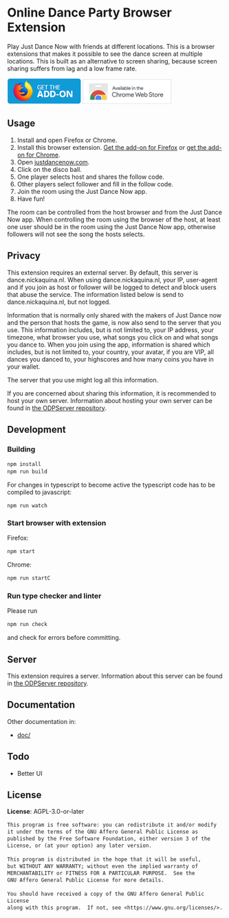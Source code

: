 # Online Dance Party Browser Extension

Play Just Dance Now with friends at different locations. This is a browser extensions that makes it
possible to see the dance screen at multiple locations. This is built as an alternative to screen
sharing, because screen sharing suffers from lag and a low frame rate.

[![Get the add-on for Firefox](img/promotion/AMO-button.png)](https://addons.mozilla.org/en-US/firefox/addon/online-dance-party/)
[![Get the add-on for Chrome](img/promotion/Chrome-button.png)](https://chrome.google.com/webstore/detail/online-dance-party/pjjphlghccmaedekgpalljfcckpjpekl)

## Usage

1. Install and open Firefox or Chrome.
2. Install this browser extension.
   [Get the add-on for Firefox](https://addons.mozilla.org/en-US/firefox/addon/online-dance-party/)
   or
   [get the add-on for Chrome](https://chrome.google.com/webstore/detail/online-dance-party/pjjphlghccmaedekgpalljfcckpjpekl).
3. Open [justdancenow.com](https://justdancenow.com).
4. Click on the disco ball.
5. One player selects host and shares the follow code.
6. Other players select follower and fill in the follow code.
7. Join the room using the Just Dance Now app.
8. Have fun!

The room can be controlled from the host browser and from the Just Dance Now app. When controlling
the room using the browser of the host, at least one user should be in the room using the Just Dance
Now app, otherwise followers will not see the song the hosts selects.

## Privacy

This extension requires an external server. By default, this server is dance.nickaquina.nl. When
using dance.nickaquina.nl, your IP, user-agent and if you join as host or follower will be logged to
detect and block users that abuse the service. The information listed below is send to
dance.nickaquina.nl, but not logged.

Information that is normally only shared with the makers of Just Dance now and the person that hosts
the game, is now also send to the server that you use. This information includes, but is not limited
to, your IP address, your timezone, what browser you use, what songs you click on and what songs you
dance to. When you join using the app, information is shared which includes, but is not limited to,
your country, your avatar, if you are VIP, all dances you danced to, your highscores and how many
coins you have in your wallet.

The server that you use might log all this information.

If you are concerned about sharing this information, it is recommended to host your own server.
Information about hosting your own server can be found in
[the ODPServer repository](https://github.com/fantostisch/ODPServer).

## Development

### Building

```sh
npm install
npm run build
```

For changes in typescript to become active the typescript code has to be compiled to javascript:

```
npm run watch
```

### Start browser with extension

Firefox:

```sh
npm start
```

Chrome:

```sh
npm run startC
```

### Run type checker and linter

Please run

```sh
npm run check
```

and check for errors before committing.

## Server

This extension requires a server. Information about this server can be found in
[the ODPServer repository](https://github.com/fantostisch/ODPServer).

## Documentation

Other documentation in:

* [doc/](doc/)

## Todo

* Better UI

## License

**License**:  AGPL-3.0-or-later

```
This program is free software: you can redistribute it and/or modify
it under the terms of the GNU Affero General Public License as
published by the Free Software Foundation, either version 3 of the
License, or (at your option) any later version.

This program is distributed in the hope that it will be useful,
but WITHOUT ANY WARRANTY; without even the implied warranty of
MERCHANTABILITY or FITNESS FOR A PARTICULAR PURPOSE.  See the
GNU Affero General Public License for more details.

You should have received a copy of the GNU Affero General Public License
along with this program.  If not, see <https://www.gnu.org/licenses/>.
```
